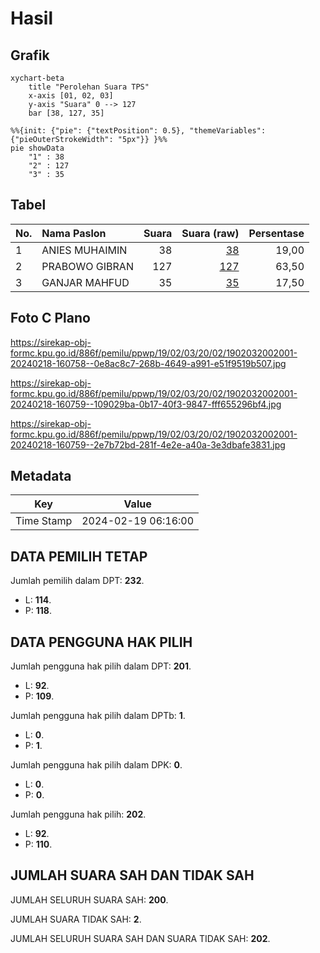 # Hasil

## Grafik

```mermaid
xychart-beta
    title "Perolehan Suara TPS"
    x-axis [01, 02, 03]
    y-axis "Suara" 0 --> 127
    bar [38, 127, 35]
```

```mermaid
%%{init: {"pie": {"textPosition": 0.5}, "themeVariables": {"pieOuterStrokeWidth": "5px"}} }%%
pie showData
    "1" : 38
    "2" : 127
    "3" : 35
```

## Tabel

| No. | Nama Paslon    | Suara | Suara (raw) | Persentase |
|:--- |:-------------- | -----:| -----------:| ----------:|
| 1   | ANIES MUHAIMIN | 38    | [38][p-1]   | 19,00      |
| 2   | PRABOWO GIBRAN | 127   | [127][p-2]  | 63,50      |
| 3   | GANJAR MAHFUD  | 35    | [35][p-3]   | 17,50      |


[p-1]: https://github.com/gigit-pemilu/pemilu-2024-19-kepulauan-bangka-belitung/blob/main/pilpres/hitung-suara/sub/19-kepulauan-bangka-belitung/sub/02-belitung/sub/03-selat-nasik/sub/2002-petaling/sub/001-tps/sub/paslon-1.txt
[p-2]: https://github.com/gigit-pemilu/pemilu-2024-19-kepulauan-bangka-belitung/blob/main/pilpres/hitung-suara/sub/19-kepulauan-bangka-belitung/sub/02-belitung/sub/03-selat-nasik/sub/2002-petaling/sub/001-tps/sub/paslon-2.txt
[p-3]: https://github.com/gigit-pemilu/pemilu-2024-19-kepulauan-bangka-belitung/blob/main/pilpres/hitung-suara/sub/19-kepulauan-bangka-belitung/sub/02-belitung/sub/03-selat-nasik/sub/2002-petaling/sub/001-tps/sub/paslon-3.txt

## Foto C Plano

https://sirekap-obj-formc.kpu.go.id/886f/pemilu/ppwp/19/02/03/20/02/1902032002001-20240218-160758--0e8ac8c7-268b-4649-a991-e51f9519b507.jpg

https://sirekap-obj-formc.kpu.go.id/886f/pemilu/ppwp/19/02/03/20/02/1902032002001-20240218-160759--109029ba-0b17-40f3-9847-fff655296bf4.jpg

https://sirekap-obj-formc.kpu.go.id/886f/pemilu/ppwp/19/02/03/20/02/1902032002001-20240218-160759--2e7b72bd-281f-4e2e-a40a-3e3dbafe3831.jpg


## Metadata

| Key        | Value               |
| ---------- | ------------------- |
| Time Stamp | 2024-02-19 06:16:00 |


## DATA PEMILIH TETAP

Jumlah pemilih dalam DPT: **232**.
 * L: **114**.
 * P: **118**.

## DATA PENGGUNA HAK PILIH

Jumlah pengguna hak pilih dalam DPT: **201**.
 * L: **92**.
 * P: **109**.

Jumlah pengguna hak pilih dalam DPTb: **1**.
 * L: **0**.
 * P: **1**.

Jumlah pengguna hak pilih dalam DPK: **0**.
 * L: **0**.
 * P: **0**.

Jumlah pengguna hak pilih: **202**.
 * L: **92**.
 * P: **110**.

## JUMLAH SUARA SAH DAN TIDAK SAH

JUMLAH SELURUH SUARA SAH: **200**.

JUMLAH SUARA TIDAK SAH: **2**.

JUMLAH SELURUH SUARA SAH DAN SUARA TIDAK SAH: **202**.


